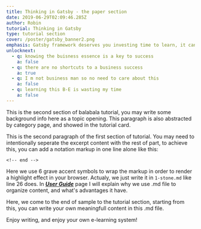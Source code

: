 ```yaml
---
title: Thinking in Gatsby - the paper section
date: 2019-06-29T02:09:46.285Z
author: Robin
tutorial: Thinking in Gatsby
type: tutorial section
cover: /poster/gatsby_banner2.png
emphasis: Gatsby framework deserves you investing time to learn, it can help build something different
unlocknext:
  - q: knowing the buisness essence is a key to success
    a: false
  - q: there are no shortcuts to a business success
    a: true
  - q: I m not business man so no need to care about this
    a: false
  - q: learning this B-E is wasting my time
    a: false
---
```


This is the second section of balabala tutorial, you may write some background info here as a topic opening. This paragraph is also abstracted by category page, and showed in the tutorial card. 

<!-- end -->

This is the second paragraph of the first section of tutorial. You may need to intentionally seperate the excerpt content with the rest of part, to achieve this, you can add a notation markup in one line alone like this:

```
<!-- end -->
```

Here we use 6 grave accent symbols to wrap the markup in order to render a highlight effect in your browser. Actualy, we just write it in `1-stone.md` like line 26 does. In ***[User Guide](/userguide/)*** page I will explain why we use .md file to organize content, and what's advantages it have.

Here, we come to the end of sample to the tutorial section, starting from this, you can write your own meaningfull content in this .md file.

Enjoy writing, and enjoy your own e-learning system!
